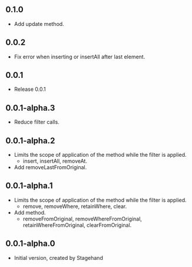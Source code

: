 ## 0.1.0

* Add update method.

## 0.0.2

* Fix error when inserting or insertAll after last element.

## 0.0.1

* Release 0.0.1

## 0.0.1-alpha.3

* Reduce filter calls.

## 0.0.1-alpha.2

* Limits the scope of application of the method while the filter is applied.
  - insert, insertAll, removeAt.
* Add removeLastFromOriginal.

## 0.0.1-alpha.1

* Limits the scope of application of the method while the filter is applied.
  - remove, removeWhere, retainWhere, clear.
* Add method.
  - removeFromOriginal, removeWhereFromOriginal, retainWhereFromOriginal, clearFromOriginal.

## 0.0.1-alpha.0

* Initial version, created by Stagehand
